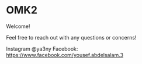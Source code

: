 # OMK2

Welcome!

Feel free to reach out with any questions or concerns!

Instagram @ya3ny
Facebook: https://www.facebook.com/yousef.abdelsalam.3

